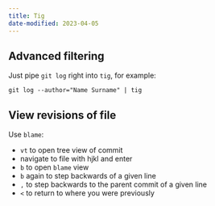 ```yaml
---
title: Tig
date-modified: 2023-04-05
---
```


## Advanced filtering

Just pipe `git log` right into `tig`, for example:

```
git log --author="Name Surname" | tig
```

## View revisions of file

Use `blame`:

- `vt` to open tree view of commit
- navigate to file with hjkl and enter
- `b` to open `blame` view
- `b` again to step backwards of a given line
- `,` to step backwards to the parent commit of a given line
- `<` to return to where you were previously
